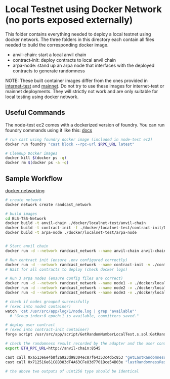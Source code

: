 # Local Testnet using Docker Network (no ports exposed externally)

This folder contains everything needed to deploy a local testnet using docker network.
The three folders in this directory each contain all files needed to build the corresponding docker image.

- anvil-chain: start a local anvil chain
- contract-init: deploy contracts to local anvil chain
- arpa-node: stand up an arpa node that interfaces with the deployed contracts to generate randomness

NOTE: These built container images differ from the ones provided in [internet-test](../internet-test/README.md) and [mainnet](../mainnet/README.md). Do not try to use these images for internet-test or mainnet deployments. They will strictly not work and are only suitable for local testing using docker network.

## Useful Commands

The node-test ec2 comes with a dockerized version of foundry. You can run foundry commands using it like this:
[docs](https://book.getfoundry.sh/tutorials/foundry-docker)

```bash
# run cast using foundry docker image (included in node-test ec2)
docker run foundry "cast block --rpc-url $RPC_URL latest"

# Cleanup Docker images
docker kill $(docker ps -q)
docker rm $(docker ps -a -q)
```

## Sample Workflow

[docker networking](https://docs.docker.com/network/)

```bash
# create network
docker network create randcast_network 

# build images
cd BLS-TSS-Network
docker build -t anvil-chain ./docker/localnet-test/anvil-chain
docker build -t contract-init -f ./docker/localnet-test/contract-init/Dockerfile .
docker build -t arpa-node ./docker/localnet-test/arpa-node


# Start anvil chain
docker run -d --network randcast_network --name anvil-chain anvil-chain:latest

# Run contract init (ensure .env configured correctly)
docker run -d --network randcast_network --name contract-init -v ./contracts/.env.example:/usr/src/app/external/.env contract-init:latest 
# Wait for all contracts to deploy (check docker logs)

# Run 3 arpa nodes (ensure config files are correct)
docker run -d --network randcast_network --name node1 -v ./docker/localnet-test/arpa-node/config_1.yml:/usr/src/app/external/config.yml arpa-node:latest 
docker run -d --network randcast_network --name node2 -v ./docker/localnet-test/arpa-node/config_2.yml:/usr/src/app/external/config.yml arpa-node:latest 
docker run -d --network randcast_network --name node3 -v ./docker/localnet-test/arpa-node/config_3.yml:/usr/src/app/external/config.yml arpa-node:latest 

# check if nodes grouped successfully 
# (exec into node1 container)
watch 'cat /usr/src/app/log/1/node.log | grep "available"'
  # "Group index:0 epoch:1 is available, committers saved."

# deploy user contract
# (exec into contract-init container)
forge script /usr/src/app/script/GetRandomNumberLocalTest.s.sol:GetRandomNumberLocalTestScript --fork-url http://anvil-chain:8545 --broadcast

# check the randomness result recorded by the adapter and the user contract respectively
export ETH_RPC_URL=http://anvil-chain:8545

cast call 0xa513e6e4b8f2a923d98304ec87f64353c4d5c853 "getLastRandomness()(uint256)"
cast call 0x712516e61C8B383dF4A63CFe83d7701Bce54B03e "lastRandomnessResult()(uint256)"

# the above two outputs of uint256 type should be identical
```